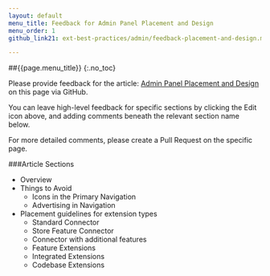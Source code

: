 ```yaml
---
layout: default
menu_title: Feedback for Admin Panel Placement and Design
menu_order: 1
github_link21: ext-best-practices/admin/feedback-placement-and-design.md

---
```


##{{page.menu_title}}
{:.no_toc}

Please provide feedback for the article: [Admin Panel Placement and Design]({{site.gdeurl21}}/ext-best-practices/admin/placement-and-design.html) on this page via GitHub.

You can leave high-level feedback for specific sections by clicking the Edit icon above, and adding comments beneath the relevant section name below.

For more detailed comments, please create a Pull Request on the specific page.

###Article Sections

* Overview
* Things to Avoid
  * Icons in the Primary Navigation
  * Advertising in Navigation
* Placement guidelines for extension types
  * Standard Connector
  * Store Feature Connector
  * Connector with additional features
  * Feature Extensions
  * Integrated Extensions
  * Codebase Extensions
